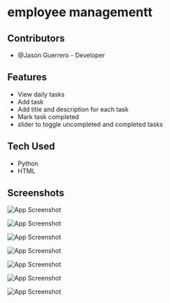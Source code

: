 
# employee managementt


## Contributors

- @Jason Guerrero - Developer


## Features

- View daily tasks
- Add task
- Add title and description for each task
- Mark task completed
- slider to toggle uncompleted and completed tasks


## Tech Used 
- Python 
- HTML

## Screenshots

![App Screenshot](https://scontent.fmnl33-1.fna.fbcdn.net/v/t1.15752-9/387549332_842492700680881_866632721633868711_n.png?_nc_cat=100&ccb=1-7&_nc_sid=5f2048&_nc_ohc=y1ME0MRE1lsQ7kNvgHv9toN&_nc_ht=scontent.fmnl33-1.fna&oh=03_Q7cD1QH1cyT8VsVfPfcwSZ7e9xJQTBhGEKoV39Wqh03Qpfgjfg&oe=667D3EB4)

![App Screenshot](https://scontent.fmnl33-2.fna.fbcdn.net/v/t1.15752-9/436611019_833975281418968_6371803495685799953_n.jpg?_nc_cat=103&ccb=1-7&_nc_sid=5f2048&_nc_ohc=T5fLwVj8E2wQ7kNvgGChlKB&_nc_ht=scontent.fmnl33-2.fna&oh=03_Q7cD1QHxyB6sRBtA3I_XrD8CemTYMeHbIDFx-fqaDR9C2ZBjgQ&oe=667D565A)

![App Screenshot](https://scontent.fmnl33-2.fna.fbcdn.net/v/t1.15752-9/441030186_1000970564758582_6541459051436397963_n.jpg?_nc_cat=104&ccb=1-7&_nc_sid=5f2048&_nc_ohc=6SduvydBuf8Q7kNvgF-_9SF&_nc_ht=scontent.fmnl33-2.fna&oh=03_Q7cD1QHP2daS9L-PM13qnk228vVexs5hAGkITrZWkpgYu20xVA&oe=667D52CE)


![App Screenshot](https://scontent.fmnl33-2.fna.fbcdn.net/v/t1.15752-9/441941533_1180874796278955_5017503810014150664_n.jpg?_nc_cat=111&ccb=1-7&_nc_sid=5f2048&_nc_ohc=fcPWsViRpwsQ7kNvgHGnpE7&_nc_ht=scontent.fmnl33-2.fna&oh=03_Q7cD1QHAkR5tyPdCi2uskQ7jRTdxUMTTmPVVE6BM1VLZvtt3ag&oe=667D476E)


![App Screenshot](https://scontent.fmnl33-5.fna.fbcdn.net/v/t1.15752-9/436355585_457325080214679_2563993534794167601_n.jpg?_nc_cat=102&ccb=1-7&_nc_sid=5f2048&_nc_ohc=U1MJA7AgBQUQ7kNvgHgIOgW&_nc_ht=scontent.fmnl33-5.fna&oh=03_Q7cD1QG8pftCRFpa7csCNAm1Qf15qI750vLvaT8IJyP9CzhGug&oe=667D290B)

![App Screenshot](https://scontent.fmnl33-2.fna.fbcdn.net/v/t1.15752-9/441511818_1131711044828870_1267543374310679053_n.jpg?_nc_cat=103&ccb=1-7&_nc_sid=5f2048&_nc_ohc=7-x7iumh1-sQ7kNvgF1Wza9&_nc_ht=scontent.fmnl33-2.fna&oh=03_Q7cD1QHSP6-OWAkLyc0fPN3NKsymeT7qNx0vwtFT1c3hEjwvyg&oe=667D307F)

![App Screenshot](https://scontent.fmnl33-1.fna.fbcdn.net/v/t1.15752-9/441019907_1118913072680391_7781326271326639379_n.jpg?_nc_cat=100&ccb=1-7&_nc_sid=5f2048&_nc_ohc=BbpAEVcTnKMQ7kNvgHSnp0s&_nc_ht=scontent.fmnl33-1.fna&oh=03_Q7cD1QG-FHZtGTyugng2hgjS_XTFkmgJMDWpccwSah5SdG_XdA&oe=667D3E42)
